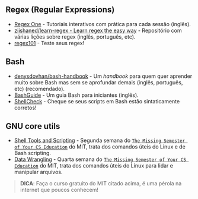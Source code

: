 ## Regex (Regular Expressions)
- [Regex One](https://regexone.com/) - Tutoriais interativos com prática
  para cada sessão (inglês).
- [ziishaned/learn-regex - Learn regex the easy
  way](https://github.com/ziishaned/learn-regex) - Repositório com várias
  lições sobre regex (inglês, português, etc).
- [regex101](https://regex101.com/) - Teste seus regex!

## Bash
- [denysdovhan/bash-handbook](https://github.com/denysdovhan/bash-handbook) -
  Um *handbook* para quem quer aprender muito sobre Bash mas sem se aprofundar
  demais (inglês, português, etc) (recomendado).
- [BashGuide](https://mywiki.wooledge.org/BashGuide) - Um guia Bash para
  iniciantes (inglês).
- [ShellCheck](https://www.shellcheck.net/) - Cheque se seus scripts em Bash
  estão sintaticamente corretos!

## GNU core utils
- [Shell Tools and Scripting](https://missing.csail.mit.edu/2020/shell-tools/) -
  Segunda semana do [`The Missing Semester of Your CS
  Education`](https://missing.csail.mit.edu/) do MIT, trata dos comandos
  úteis do Linux e de Bash scripting.
- [Data Wrangling](https://missing.csail.mit.edu/2020/data-wrangling/) - Quarta
  semana do [`The Missing Semester of Your CS
  Education`](https://missing.csail.mit.edu/) do MIT, trata dos comandos úteis
  do Linux para lidar e manipular arquivos.

> **DICA**: Faça o curso gratuito do MIT citado acima, é uma pérola na internet
> que poucos conhecem!
